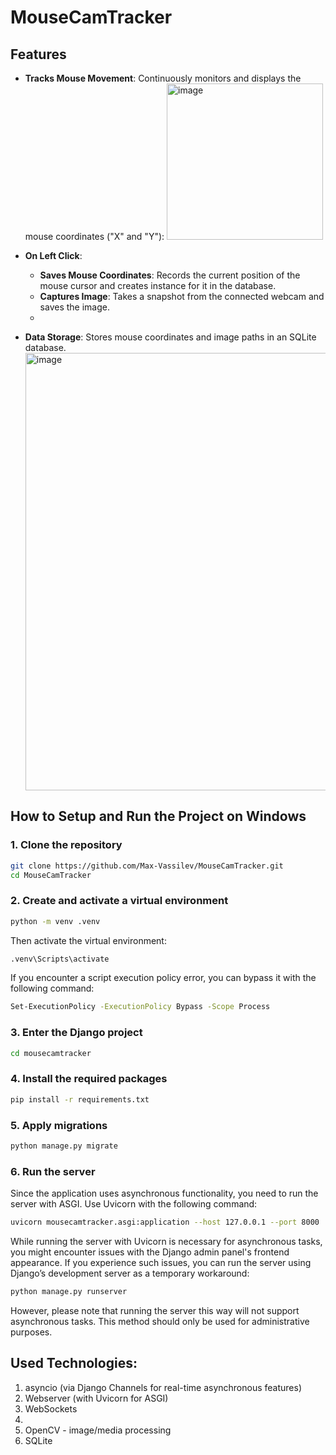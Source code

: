 # MouseCamTracker

## Features

- **Tracks Mouse Movement**: Continuously monitors and displays the mouse coordinates ("X" and "Y"):
  <img width="250" alt="image" src="https://github.com/user-attachments/assets/a0ccf2ff-18a0-4bc0-8ebd-9c346d115f3a">

- **On Left Click**:
  - **Saves Mouse Coordinates**: Records the current position of the mouse cursor and creates instance for it in the database.
  - **Captures Image**: Takes a snapshot from the connected webcam and saves the image.
  - 
- **Data Storage**: Stores mouse coordinates and image paths in an SQLite database.
  <img width="700" alt="image" src="https://github.com/user-attachments/assets/d263e8c1-daa3-4d51-878d-d95f0ff9837c">

## How to Setup and Run the Project on Windows

### 1. Clone the repository

```bash
git clone https://github.com/Max-Vassilev/MouseCamTracker.git
cd MouseCamTracker
```
### 2. Create and activate a virtual environment
```bash
python -m venv .venv
```
Then activate the virtual environment:
```bash
.venv\Scripts\activate
```
If you encounter a script execution policy error, you can bypass it with the following command:
```bash
Set-ExecutionPolicy -ExecutionPolicy Bypass -Scope Process
```
### 3. Enter the Django project
```bash
cd mousecamtracker
```
### 4. Install the required packages
```bash
pip install -r requirements.txt
```

### 5. Apply migrations
```bash
python manage.py migrate
```

### 6. Run the server
Since the application uses asynchronous functionality, you need to run the server with ASGI. Use Uvicorn with the following command:
```bash
uvicorn mousecamtracker.asgi:application --host 127.0.0.1 --port 8000
```
While running the server with Uvicorn is necessary for asynchronous tasks, you might encounter issues with the Django admin panel's frontend appearance. If you experience such issues, you can run the server using Django’s development server as a temporary workaround:
```bash
python manage.py runserver
```
However, please note that running the server this way will not support asynchronous tasks. This method should only be used for administrative purposes.


## Used Technologies:
1. asyncio (via Django Channels for real-time asynchronous features)
2. Webserver (with Uvicorn for ASGI)
3. WebSockets
4. 
5. OpenCV - image/media processing
6. SQLite
